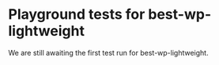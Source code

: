 # Playground tests for best-wp-lightweight
We are still awaiting the first test run for best-wp-lightweight.
